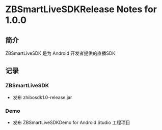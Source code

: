 ﻿# ZBSmartLiveSDKRelease Notes for 1.0.0

## 简介
ZBSmartLiveSDK 是为 Android 开发者提供的直播SDK

## 记录

### ZBSmartLiveSDK

* 发布 zhibosdk1.0-release.jar

### Demo
* 发布 ZBSmartLiveSDKDemo for Android Studio 工程项目